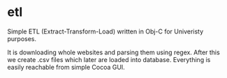 etl
===

Simple ETL (Extract-Transform-Load) written in Obj-C for Univeristy purposes.

It is downloading whole websites and parsing them using regex. After this we create .csv files which later are loaded into database.
Everything is easily reachable from simple Cocoa GUI.
